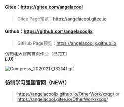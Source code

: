 #### Gitee：https://gitee.com/angelacool  

> Gitee Page预览：<https://angelacool.gitee.io>  


#### Github：https://github.com/angelacooljx  

> GitHub Page预览：<https://angelacooljx.github.io>  


仿制北大官网首页作业（已完工）  
***LJX***


![Compress_20201217_132341.gif](https://p4.menlste.cn/i/ordcuudk.gif)

### 仿制学习强国官网（NEW!）
> <https://angelacooljx.github.io/OtherWork/xxqg/> or <https://angelacool.gitee.io/OtherWork/xxqg/>
